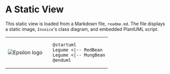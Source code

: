 # A Static View
This static view is loaded from a Markdown file, `readme.md`. 
The file displays a static image, `Invoice`'s class diagram, and embedded PlantUML script.

<table>
<tr>
<td>

![Epsilon logo](java/pos/epsilon.png)

</td>
<td>

<picto-view path="Point of Sales, pos.Invoice"/> 

</td>
<td>

```render-plantuml
@startuml
Legume <|-- RedBean
Legume <|-- MungBean
@enduml
```

</td>
</tr>
</table>